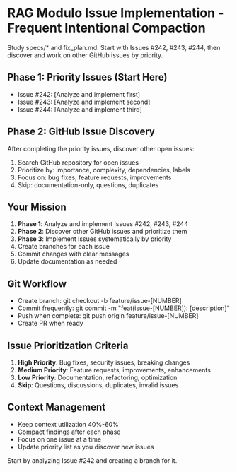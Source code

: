 # RAG Modulo Issue Implementation - Frequent Intentional Compaction

Study specs/* and fix_plan.md. Start with Issues #242, #243, #244, then discover and work on other GitHub issues by priority.

## Phase 1: Priority Issues (Start Here)
- Issue #242: [Analyze and implement first]
- Issue #243: [Analyze and implement second]
- Issue #244: [Analyze and implement third]

## Phase 2: GitHub Issue Discovery
After completing the priority issues, discover other open issues:
1. Search GitHub repository for open issues
2. Prioritize by: importance, complexity, dependencies, labels
3. Focus on: bug fixes, feature requests, improvements
4. Skip: documentation-only, questions, duplicates

## Your Mission
1. **Phase 1**: Analyze and implement Issues #242, #243, #244
2. **Phase 2**: Discover other GitHub issues and prioritize them
3. **Phase 3**: Implement issues systematically by priority
4. Create branches for each issue
5. Commit changes with clear messages
6. Update documentation as needed

## Git Workflow
- Create branch: git checkout -b feature/issue-[NUMBER]
- Commit frequently: git commit -m "feat(issue-[NUMBER]): [description]"
- Push when complete: git push origin feature/issue-[NUMBER]
- Create PR when ready

## Issue Prioritization Criteria
1. **High Priority**: Bug fixes, security issues, breaking changes
2. **Medium Priority**: Feature requests, improvements, enhancements
3. **Low Priority**: Documentation, refactoring, optimization
4. **Skip**: Questions, discussions, duplicates, invalid issues

## Context Management
- Keep context utilization 40%-60%
- Compact findings after each phase
- Focus on one issue at a time
- Update priority list as you discover new issues

Start by analyzing Issue #242 and creating a branch for it.
